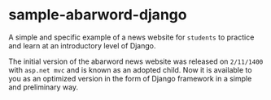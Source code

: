 # sample-abarword-django

A simple and specific example of a news website for `students` to practice and learn at an introductory level of Django.

The initial version of the abarword news website was released on `2/11/1400` with `asp.net mvc` and is known as an adopted child.
Now it is available to you as an optimized version in the form of Django framework in a simple and preliminary way.